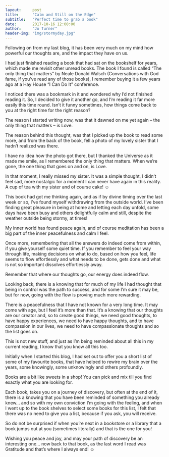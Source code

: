 ```yaml
---
layout:     post
title:      "Calm and Still on the Edge"
subtitle:   "Perfect time to grab a book"
date:       2017-10-16 12:00:00
author:     "Jo Turner"
header-img: "img/stormyday.jpg"
---
```

Following on from my last blog, it has been very much on my mind how powerful our thoughts are, and the impact they have on us.

I had just finished reading a book that had sat on the bookshelf for years, which made me revisit other unread books. The book I found is called “The only thing that matters” by Neale Donald Walsch (Conversations with God fame, if you’ve read any of those books), I remember buying it a few years ago at a Hay House “I Can Do It” conference. 

I noticed there was a bookmark in it and wondered why I’d not finished reading it. So, I decided to give it another go, and I’m reading it far more easily this time round. Isn’t it funny sometimes, how things come back to you at the right time for the right reason? 

The reason I started writing now, was that it dawned on me yet again – the only thing that matters – is Love. 

The reason behind this thought, was that I picked up the book to read some more, and from the back of the book, fell a photo of my lovely sister that I hadn’t realized was there.

I have no idea how the photo got there, but I thanked the Universe as it made me smile, as I remembered the only thing that matters. When we’re gone, the one thing that goes on and on, is Love. 

In that moment, I really missed my sister. It was a simple thought, I didn’t feel sad, more nostalgic for a moment I can never have again in this reality. A cup of tea with my sister and of course cake! ☺

This book had got me thinking again, and as if by divine timing over the last week or so, I’ve found myself withdrawing from the outside world. I’ve been finding great pleasure in being at home and letting each day unfold, some days have been busy and others delightfully calm and still, despite the weather outside being stormy, at times! 

My inner world has found peace again, and of course meditation has been a big part of the inner peacefulness and calm I feel. 

Once more, remembering that all the answers do indeed come from within, if you give yourself some quiet time.  If you remember to feel your way through life, making decisions on what to do, based on how you feel, life seems to flow effortlessly and what needs to be done, gets done and what is not so important dissolves effortlessly away. 

Remember that where our thoughts go, our energy does indeed flow.

Looking back, there is a knowing that for much of my life I had thought that being in control was the path to success, and for some I’m sure it may be, but for now, going with the flow is proving much more rewarding. 

There is a peacefulness that I have not known for a very long time. It may come with age, but I feel it’s more than that. It’s a knowing that our thoughts are our creator and, so to create good things, we need good thoughts, to have happy experiences, we need to have happy thoughts, and to have compassion in our lives, we need to have compassionate thoughts and so the list goes on.  

This is not new stuff, and just as I’m being reminded about all this in my current reading, I know that you know all this too. 

Initially when I started this blog, I had set out to offer you a short list of some of my favourite books, that have helped to rewire my brain over the years, some knowingly, some unknowingly and others profoundly.

Books are a bit like sweets in a shop! You can pick and mix till you find exactly what you are looking for.  

Each book, takes you on a journey of discovery, but often at the end of it, there is a knowing that you have been reminded of something you already knew… and so with my own conviction I’m going with the feeling, and when I went up to the book shelves to select some books for this list, I felt that there was no need to give you a list, because if you ask, you will receive. 

So do not be surprised if when you’re next in a bookstore or a library that a book jumps out at you (sometimes literally) and that is the one for you! 

Wishing you peace and joy, and may your path of discovery be an interesting one… now back to that book, as the last word I read was Gratitude and that’s where I always end! ☺
